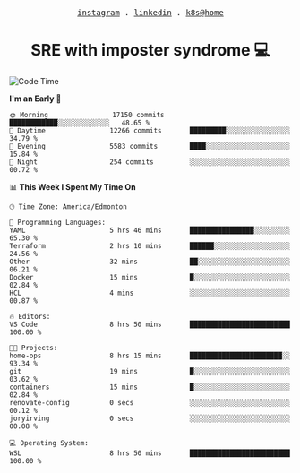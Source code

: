 <p align="center">
  <samp>
    <a href="https://www.instagram.com/lildrunkensmurf/">instagram</a> .
    <a href="https://www.linkedin.com/in/joryirving/">linkedin</a> .
    <a href="https://github.com/joryirving/home-ops">k8s@home</a>
  </samp>
</p>

<h1 align="center">
  SRE with imposter syndrome 💻
</h1>

<!--START_SECTION:waka-->
![Code Time](http://img.shields.io/badge/Code%20Time-225%20hrs%205%20mins-blue)

**I'm an Early 🐤** 

```text
🌞 Morning                17150 commits       ████████████░░░░░░░░░░░░░   48.65 % 
🌆 Daytime                12266 commits       █████████░░░░░░░░░░░░░░░░   34.79 % 
🌃 Evening                5583 commits        ████░░░░░░░░░░░░░░░░░░░░░   15.84 % 
🌙 Night                  254 commits         ░░░░░░░░░░░░░░░░░░░░░░░░░   00.72 % 
```


📊 **This Week I Spent My Time On** 

```text
🕑︎ Time Zone: America/Edmonton

💬 Programming Languages: 
YAML                     5 hrs 46 mins       ████████████████░░░░░░░░░   65.30 % 
Terraform                2 hrs 10 mins       ██████░░░░░░░░░░░░░░░░░░░   24.56 % 
Other                    32 mins             ██░░░░░░░░░░░░░░░░░░░░░░░   06.21 % 
Docker                   15 mins             █░░░░░░░░░░░░░░░░░░░░░░░░   02.84 % 
HCL                      4 mins              ░░░░░░░░░░░░░░░░░░░░░░░░░   00.87 % 

🔥 Editors: 
VS Code                  8 hrs 50 mins       █████████████████████████   100.00 % 

🐱‍💻 Projects: 
home-ops                 8 hrs 15 mins       ███████████████████████░░   93.34 % 
git                      19 mins             █░░░░░░░░░░░░░░░░░░░░░░░░   03.62 % 
containers               15 mins             █░░░░░░░░░░░░░░░░░░░░░░░░   02.84 % 
renovate-config          0 secs              ░░░░░░░░░░░░░░░░░░░░░░░░░   00.12 % 
joryirving               0 secs              ░░░░░░░░░░░░░░░░░░░░░░░░░   00.08 % 

💻 Operating System: 
WSL                      8 hrs 50 mins       █████████████████████████   100.00 % 
```


<!--END_SECTION:waka-->
